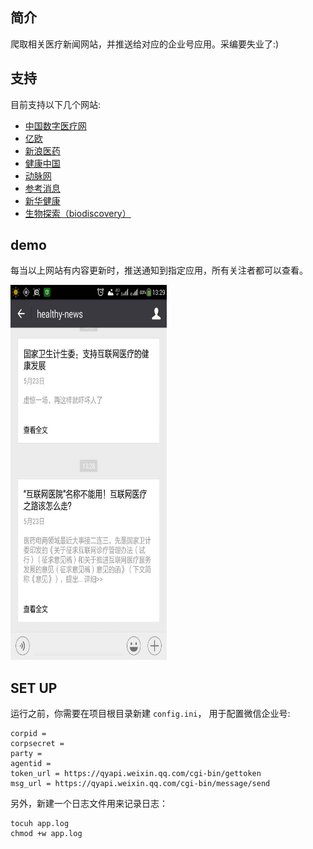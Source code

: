 ## 简介

爬取相关医疗新闻网站，并推送给对应的企业号应用。采编要失业了:)

## 支持

目前支持以下几个网站:

* [中国数字医疗网](http://www.hc3i.cn)
* [亿欧](http://www.iyiou.com/)
* [新浪医药](http://med.sina.com/)
* [健康中国](http://health.china.com.cn/)
* [动脉网](http://vcbeat.net/)
* [参考消息](http://www.cankaoxiaoxi.com)
* [新华健康](http://www.news.cn/health/)
* [生物探索（biodiscovery）](http://www.news.cn/health/)

## demo

每当以上网站有内容更新时，推送通知到指定应用，所有关注者都可以查看。

<img src="demo.jpg" width="250" height="600">

## SET UP

运行之前，你需要在项目根目录新建 `config.ini`， 用于配置微信企业号:

```
corpid =
corpsecret =
party =
agentid =
token_url = https://qyapi.weixin.qq.com/cgi-bin/gettoken
msg_url = https://qyapi.weixin.qq.com/cgi-bin/message/send

```

另外，新建一个日志文件用来记录日志：

```
tocuh app.log
chmod +w app.log
```
